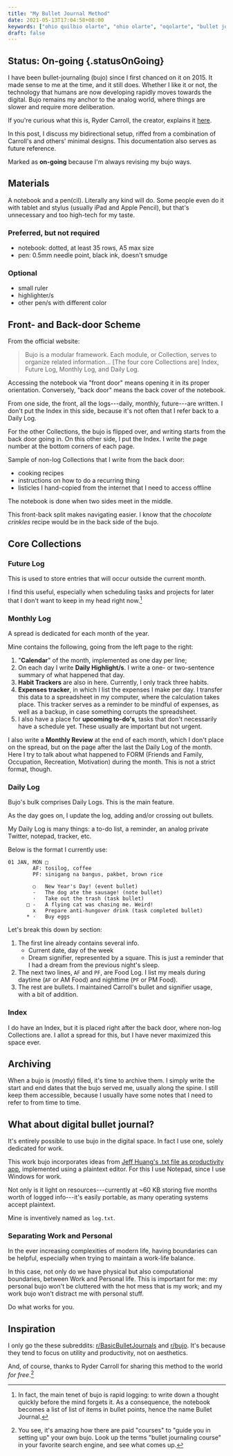 ```yaml
---
title: "My Bullet Journal Method"
date: 2021-05-13T17:04:58+08:00
keywords: ["ohio quilbio olarte", "ohio olarte", "oqolarte", "bullet journal", "bullet journal method"]
draft: false
---
```

## Status: On-going {.statusOnGoing}

I have been bullet-journaling (bujo) since I first chanced on it on 2015.
It made sense to me at the time, and it still does.
Whether I like it or not,
the technology that humans are now developing rapidly moves towards the digital.
Bujo remains my anchor to the analog world,
where things are slower and require more deliberation.

If you're curious what this is, Ryder Carroll, the creator, explains it [here](https://bulletjournal.com/pages/learn).

In this post, I discuss my bidirectional setup, riffed from a combination of Carroll's and others' minimal designs.
This documentation also serves as future reference.

Marked as **on-going** because I'm always revising my bujo ways.

## Materials

A notebook and a pen(cil).
Literally any kind will do.
Some people even do it with tablet and stylus
(usually iPad and Apple Pencil),
but that's unnecessary and too high-tech for my taste.

### Preferred, but not required
- notebook: dotted, at least 35 rows, A5 max size
- pen: 0.5mm needle point, black ink, doesn't smudge

### Optional
- small ruler
- highlighter/s
- other pen/s with different color

## Front- and Back-door Scheme

From the official website:

> Bujo is a modular framework.
Each module, or Collection, serves to organize related information...
[The four core Collections are] Index, Future Log, Monthly Log, and Daily Log.

Accessing the notebook via "front door" means opening it in its proper orientation.
Conversely, "back door" means the back cover of the notebook.

From one side, the front,
all the logs---daily, monthly, future---are written.
I don't put the Index in this side,
because it's not often that I refer back to a Daily Log.

For the other Collections,
the bujo is flipped over,
and writing starts from the back door going in.
On this other side, I put the Index.
I write the page number at the bottom corners of each page.

Sample of non-log Collections that I write from the back door:
- cooking recipes
- instructions on how to do a recurring thing
- listicles I hand-copied from the internet that I need to access offline

The notebook is done when two sides meet in the middle.

This front-back split makes navigating easier.
I know that the *chocolate crinkles* recipe would be in the back side of the bujo.

## Core Collections

### Future Log

This is used to store entries that will occur outside the current month.

I find this useful, especially when scheduling tasks and projects for later that I don't want to keep in my head right now.[^rapidlog]

[^rapidlog]: In fact, the main tenet of bujo is rapid logging:
to write down a thought quickly before the mind forgets it.
As a consequence, the notebook becomes a list of list of items in bullet points,
hence the name Bullet Journal.

### Monthly Log

A spread is dedicated for each month of the year.

Mine contains the following, going from the left page to the right:
1. "**Calendar**" of the month, implemented as one day per line;
1. On each day I write **Daily Highlight/s**.
I write a one- or two-sentence summary of what happened that day.
1. **Habit Trackers** are also in here.
Currently, I only track three habits.
1. **Expenses tracker**, in which I list the expenses I make per day.
I transfer this data to a spreadsheet in my computer,
where the calculation takes place.
This tracker serves as a reminder to be mindful of expenses,
as well as a backup, in case something corrupts the spreadsheet.
1. I also have a place for **upcoming to-do's**, tasks that don't necessarily
   have a schedule yet.
These usually are important but not urgent.


I also write a **Monthly Review** at the end of each month,
which I don't place on the spread,
but on the page after the last the Daily Log of the month.
Here I try to talk about what happened to FORM (Friends and Family, Occupation, Recreation, Motivation) during the month.
This is not a strict format, though.

### Daily Log

Bujo's bulk comprises Daily Logs.
This is the main feature.

As the day goes on, I update the log, adding and/or crossing out bullets.

My Daily Log is many things: a to-do list, a reminder, an analog private Twitter, notepad, tracker, etc.

Below is the format I currently use:
```
01 JAN, MON □
        AF: tosilog, coffee
        PF: sinigang na bangus, pakbet, brown rice

        ○   New Year's Day! (event bullet)
        -   The dog ate the sausage! (note bullet)
        ·   Take out the trash (task bullet)
      □ -   A flying cat was chasing me. Weird!
        x   Prepare anti-hungover drink (task completed bullet)
      * ·   Buy eggs
```

Let's break this down by section:

1. The first line already contains several info.
   - Current date, day of the week
   - Dream signifier, represented by a square. This is just a reminder that I had a dream from the
     previous night's sleep.
1. The next two lines, `AF` and `PF`, are Food Log.
I list my meals during daytime (`AF` or AM Food) and nighttime (`PF` or PM Food).
1. The rest are bullets.
I maintained Carroll's bullet and signifier usage, with a bit of addition.

[^tracker]: In my opinion, one should not have millions of trackers.
I found four to be manageable.

### Index

I do have an Index, but it is placed right after the back door,
where non-log Collections are.
I allot a spread for this, but I have never maximized this space ever.

## Archiving

When a bujo is (mostly) filled, it's time to archive them.
I simply write the start and end dates that the bujo served me,
usually along the spine.
I still keep them accessible,
because I usually have some notes that I need to refer to from time to time.

## What about digital bullet journal?

It's entirely possible to use bujo in the digital space.
In fact I use one, solely dedicated for work.

This work bujo incorporates ideas from [Jeff Huang's .txt file as productivity app](https://jeffhuang.com/productivity_text_file/),
implemented using a plaintext editor.
For this I use Notepad, since I use Windows for work.

Not only is it light on resources---currently
at ~60 KB storing five months worth of logged info---it's
easily portable, as many operating systems accept plaintext.

Mine is inventively named as `log.txt`.

### Separating Work and Personal

In the ever increasing complexities of modern life,
having boundaries can be helpful,
especially when trying to maintain a work-life balance.

In this case, not only do we have physical
but also computational boundaries, between Work and Personal life.
This is important for me:
my personal bujo won't be cluttered with the hot mess that is my work;
and my work bujo won't distract me with personal stuff.

Do what works for you.

## Inspiration

I only go the these subreddits: [r/BasicBulletJournals](https://old.reddit.com/r/BasicBulletJournals) and [r/bujo](https://old.reddit.com/r/bujo).
It's because they tend to focus on utility and productivity, not on aesthetics.

And, of course, thanks to Ryder Carroll for sharing this method to the world *for free*.[^bujo]

[^bujo]: You see, it's amazing how there are paid "courses" to "guide you in setting up" your own bujo.
Look up the terms "bullet journaling course" in your favorite search engine, and see what comes up.
